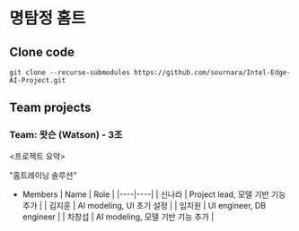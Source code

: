 # 명탐정 홈트

## Clone code 

```shell
git clone --recurse-submodules https://github.com/sournara/Intel-Edge-AI-Project.git
```

## Team projects

### Team: 왓슨 (Watson) - 3조
<프로젝트 요약>

"홈트레이닝 솔루션"

* Members
  | Name | Role |
  |----|----|
  | 신나라 | Project lead, 모델 기반 기능 추가 |
  | 김지훈 | AI modeling, UI 초기 설정 |
  | 임지원 | UI engineer, DB engineer |
  | 차창섭 | AI modeling, 모델 기반 기능 추가 |
